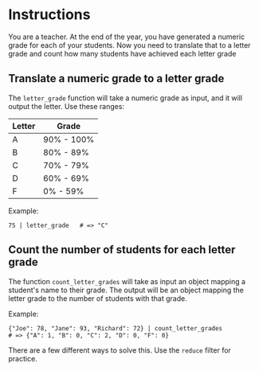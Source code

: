 # Instructions

You are a teacher.
At the end of the year, you have generated a numeric grade for each of your students.
Now you need to translate that to a letter grade and count how many students have achieved each letter grade

## Translate a numeric grade to a letter grade

The `letter_grade` function will take a numeric grade as input, and it will output the letter.
Use these ranges:

Letter | Grade
---|---
A | 90% - 100%
B | 80% -  89%
C | 70% -  79%
D | 60% -  69%
F |  0% -  59%

Example:

```jq
75 | letter_grade   # => "C"
```

## Count the number of students for each letter grade

The function `count_letter_grades` will take as input an object mapping a student's name to their grade. 
The output will be an object mapping the letter grade to the number of students with that grade.

Example:
```jq
{"Joe": 78, "Jane": 93, "Richard": 72} | count_letter_grades
# => {"A": 1, "B": 0, "C": 2, "D": 0, "F": 0}
```

There are a few different ways to solve this.
Use the `reduce` filter for practice.

